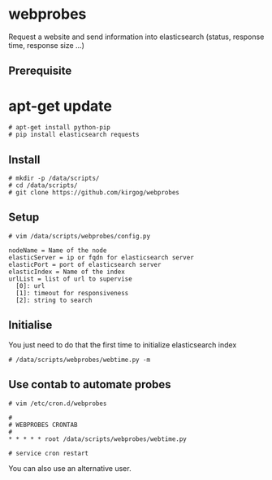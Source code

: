 # webprobes
Request a website and send information into elasticsearch (status, response time, response size ...)

## Prerequisite

# apt-get update
    # apt-get install python-pip
    # pip install elasticsearch requests

## Install
    # mkdir -p /data/scripts/
    # cd /data/scripts/
    # git clone https://github.com/kirgog/webprobes

## Setup

    # vim /data/scripts/webprobes/config.py

    nodeName = Name of the node
    elasticServer = ip or fqdn for elasticsearch server
    elasticPort = port of elasticsearch server
    elasticIndex = Name of the index
    urlList = list of url to supervise 
      [0]: url
      [1]: timeout for responsiveness
      [2]: string to search

## Initialise

You just need to do that the first time to initialize elasticsearch index

    # /data/scripts/webprobes/webtime.py -m

## Use contab to automate probes
    # vim /etc/cron.d/webprobes

```
#
# WEBPROBES CRONTAB
#
* * * * * root /data/scripts/webprobes/webtime.py
```
    # service cron restart

You can also use an alternative user.
